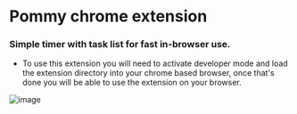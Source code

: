 # Pommy chrome extension

### Simple timer with task list for fast in-browser use.
- To use this extension you will need to activate developer mode and load the extension directory into your chrome based browser, once that's done you will be able to use the extension on your browser.

![image](https://github.com/user-attachments/assets/8e2b5d3e-c481-4fe4-be92-fa42b27af341)

